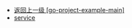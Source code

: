 - [返回上一级 [go-project-example-main]](go语言学习/gin-master/go-project-example-main/)
- [service](go语言学习/gin-master/go-project-example-main/service/)
